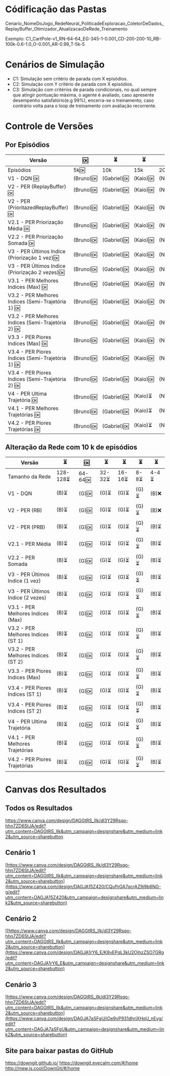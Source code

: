 # Códificação das Pastas
Cenario_NomeDoJogo_RedeNeural_PoliticadeExploracao_ColetorDeDados_ReplayBuffer_Otimizador_AtualizacaoDeRede_Treinamento

Exemplo: C1_CartPole-v1_RN-64-64_EG-345-1-0.001_CD-200-200-10_RB-100k-0.6-1.0_O-0.001_AR-0.99_T-5k-5

# Cenários de Simulação
* C1: Simulação sem critério de parada com X episódios.
* C2: Simulação com Y critério de parada com X episódios.
* C3: Simulação com critérios de parada condicionais, no qual sempre que atingir pontuação máxima, o agente é avaliado, caso apresente desempenho satisfatório(e.g 99%), encerra-se o treinamento; caso contrário volta para o loop de treinamento com avaliação recorrente.

# Controle de Versões

## Por Episódios

| Versão | 🆗 |⏳|⏳|⏳|
|--------|-------------|-----|-----|-----|
| Episódios                                             | 5k🆗  |         10k |     15k |       20k          |
|V1 - DQN 🆗|                                          (Bruno)🆗| (Gabriel)🆗|(Kaio)🆗|(Nicolas)🆗|
|V2 - PER (ReplayBuffer) 🆗   |                        (Bruno)🆗| (Gabriel)🆗|(Kaio)🆗|(Nicolas)🆗|
|V2 - PER (PrioritazedReplayBuffer) 🆗   |             (Bruno)🆗| (Gabriel)🆗|(Kaio)🆗|(Nicolas)🆗|
|V2.1 - PER Priorização Média  🆗  |                   (Bruno)🆗| (Gabriel)🆗|(Kaio)🆗|(Nicolas)🆗|
|V2.2 - PER Priorização Somada  🆗  |                  (Bruno)🆗| (Gabriel)🆗|(Kaio)🆗|(Nicolas)🆗|
|V3 - PER Últimos Indice (Priorização 1 vez)🆗 |       (Bruno)🆗| (Gabriel)🆗|(Kaio)🆗|(Nicolas)🆗|
|V3 - PER Últimos Indice (Priorização 2 vezes)🆗 |     (Bruno)🆗| (Gabriel)🆗|(Kaio)🆗|(Nicolas)🆗|
|V3.1 - PER Melhores Indices (Max)  🆗  |              (Bruno)🆗| (Gabriel)🆗|(Kaio)🆗|(Nicolas)🆗|
|V3.2 - PER Melhores Indices (Semi-Trajetória 1)  🆗  |(Bruno)🆗| (Gabriel)🆗|(Kaio)🆗|(Nicolas)🆗|
|V3.2 - PER Melhores Indices (Semi-Trajetória 2)  🆗  |(Bruno)🆗| (Gabriel)🆗|(Kaio)🆗|(Nicolas)🆗|
|V3.3 - PER Piores Indices (Max)  🆗  |                (Bruno)🆗| (Gabriel)🆗|(Kaio)🆗|(Nicolas)🆗|
|V3.4 - PER Piores Indices (Semi-Trajetória 1)  🆗  |  (Bruno)🆗| (Gabriel)🆗|(Kaio)🆗|(Nicolas)🆗|
|V3.4 - PER Piores Indices (Semi-Trajetória 2)  🆗  |  (Bruno)🆗| (Gabriel)🆗|(Kaio)🆗|(Nicolas)🆗|
|V4 - PER Ultima Trajetória 🆗  |                      (Bruno)🆗| (Gabriel)🆗|(Kaio)⏳|(Nicolas)⏳|
|V4.1 - PER Melhores Trajetórias 🆗   |                (Bruno)🆗| (Gabriel)🆗|(Kaio)⏳|(Nicolas)⏳|
|V4.2 - PER Piores Trajetórias 🆗 |                    (Bruno)🆗| (Gabriel)🆗|(Kaio)⏳|(Nicolas)⏳|

## Alteração da Rede com 10 k de episódios

| Versão                            | ⏳       | 🆗     | ⏳     | ⏳     | ⏳   | ⏳   |
|-----------------------------------|----------|---------|---------|--------|-------|------|
| Tamanho da Rede                   | 128-128⏳| 64-64🆗| 32-32⏳| 16-16⏳| 8-8⏳| 4-4⏳|
|V1 - DQN                           | (B)⏳    | (G)🆗  |(G)⏳   |(G)⏳   |(G)⏳ | (B)❌|
|V2 - PER (RB)                      | (B)⏳    | (G)🆗  |(G)⏳   |(G)⏳   |(G)⏳ | (B)❌|
|V2 - PER (PRB)                     | (B)⏳    | (G)🆗  |(G)⏳   |(G)⏳   |(G)⏳ | (B)⏳|
|V2.1 - PER Média                   | (B)⏳    | (G)🆗  |(G)⏳   |(G)⏳   |(G)⏳ | (B)⏳|
|V2.2 - PER Somada                  | (B)⏳    | (G)🆗  |(G)⏳   |(G)⏳   |(G)⏳ | (B)⏳|
|V3 - PER Últimos Indice (1 vez)    | (B)⏳    | (G)🆗  |(G)⏳   |(G)⏳   |(G)⏳ | (B)⏳|
|V3 - PER Últimos Indice (2 vezes)  | (B)⏳    | (G)🆗  |(G)⏳   |(G)⏳   |(G)⏳ | (B)⏳|
|V3.1 - PER Melhores Indices (Max)  | (B)⏳    | (G)🆗  |(G)⏳   |(G)⏳   |(G)⏳ | (B)⏳|
|V3.2 - PER Melhores Indices (ST 1) | (B)⏳    | (G)🆗  |(G)⏳   |(G)⏳   |(G)⏳ | (B)⏳|
|V3.2 - PER Melhores Indices (ST 2) | (B)⏳    | (G)🆗  |(G)⏳   |(G)⏳   |(G)⏳ | (B)⏳|
|V3.3 - PER Piores Indices (Max)    | (B)⏳    | (G)🆗  |(G)⏳   |(G)⏳   |(G)⏳ | (B)⏳|
|V3.4 - PER Piores Indices (ST 1)   | (B)⏳    | (G)🆗  |(G)⏳   |(G)⏳   |(G)⏳ | (B)⏳|
|V3.4 - PER Piores Indices (ST 2)   | (B)⏳    | (G)🆗  |(G)⏳   |(G)⏳   |(G)⏳ | (B)⏳|
|V4 - PER Ultima Trajetória         | (B)⏳    | (G)🆗  |(G)⏳   |(G)⏳   |(G)⏳ | (B)⏳|
|V4.1 - PER Melhores Trajetórias    | (B)⏳    | (G)🆗  |(G)⏳   |(G)⏳   |(G)⏳ | (B)⏳|
|V4.2 - PER Piores Trajetórias      | (B)⏳    | (G)🆗  |(G)⏳   |(G)⏳   |(G)⏳ | (B)⏳|

# Canvas dos Resultados

## Todos os Resultados
https://www.canva.com/design/DAGGtRS_IIk/dl3Y29Rsqo-hhn7ZD6StJA/edit?utm_content=DAGGtRS_IIk&utm_campaign=designshare&utm_medium=link2&utm_source=sharebutton

## Cenário 1
[https://www.canva.com/design/DAGGtRS_IIk/dl3Y29Rsqo-hhn7ZD6StJA/edit?utm_content=DAGGtRS_IIk&utm_campaign=designshare&utm_medium=link2&utm_source=sharebutton](https://www.canva.com/design/DAGJA15Z420/CQufhGA7qcrAZ9j9b6NG-g/edit?utm_content=DAGJA15Z420&utm_campaign=designshare&utm_medium=link2&utm_source=sharebutton)

## Cenário 2
[[https://www.canva.com/design/DAGGtRS_IIk/dl3Y29Rsqo-hhn7ZD6StJA/edit?utm_content=DAGGtRS_IIk&utm_campaign=designshare&utm_medium=link2&utm_source=sharebutton](https://www.canva.com/design/DAGJA1rY6_E/K8vEPqL3kU2OjhzZSO7GRg/edit?utm_content=DAGJA1rY6_E&utm_campaign=designshare&utm_medium=link2&utm_source=sharebutton)

## Cenário 3
[https://www.canva.com/design/DAGGtRS_IIk/dl3Y29Rsqo-hhn7ZD6StJA/edit?utm_content=DAGGtRS_IIk&utm_campaign=designshare&utm_medium=link2&utm_source=sharebutton](https://www.canva.com/design/DAGJA7aSFgU/iOe9vP931dhriXHqU_nEyg/edit?utm_content=DAGJA7aSFgU&utm_campaign=designshare&utm_medium=link2&utm_source=sharebutton)

## Site para baixar pastas do GitHub
https://downgit.github.io/
https://downgit.evecalm.com/#/home
http://mew.js.cool/DownGit/#/home

